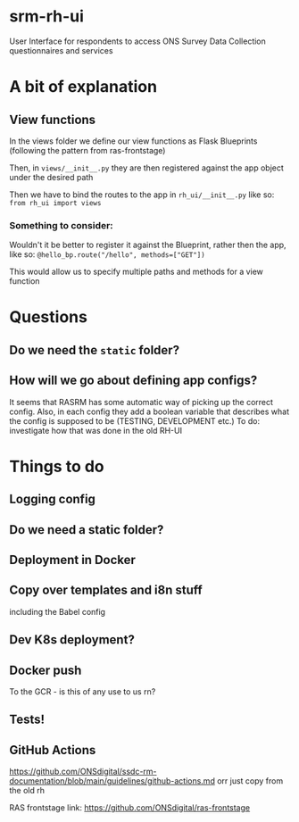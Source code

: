 # srm-rh-ui
User Interface for respondents to access ONS Survey Data Collection questionnaires and services



# A bit of explanation

## View functions

In the views folder we define our view functions as Flask Blueprints (following the pattern from ras-frontstage)

Then, in `views/__init__.py` they are then registered against the app object under the desired path

Then we have to bind the routes to the app in `rh_ui/__init__.py` like so:   
`from rh_ui import views`


### Something to consider:
Wouldn't it be better to register it against the Blueprint, rather then the app, like so:
`@hello_bp.route("/hello", methods=["GET"])` 

This would allow us to specify multiple paths and methods for a view function


# Questions
## Do we need the `static` folder? 

## How will we go about defining app configs? 
It seems that RASRM has some automatic way of picking up the correct config.
Also, in each config they add a boolean variable that describes what the config is supposed to be (TESTING, DEVELOPMENT etc.)
To do: investigate how that was done in the old RH-UI

# Things to do
## Logging config
## Do we need a static folder? 
## Deployment in Docker
## Copy over templates and i8n stuff 
including the Babel config
## Dev K8s deployment? 
## Docker push
To the GCR - is this of any use to us rn?
## Tests!
## GitHub Actions
https://github.com/ONSdigital/ssdc-rm-documentation/blob/main/guidelines/github-actions.md
orr just copy from the old rh

RAS frontstage link:
https://github.com/ONSdigital/ras-frontstage



